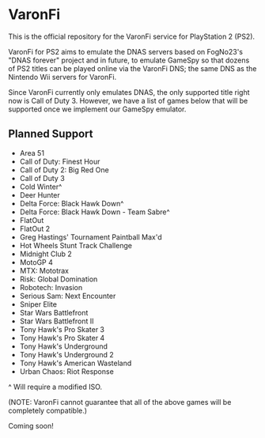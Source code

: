 # VaronFi

This is the official repository for the VaronFi service for PlayStation 2 (PS2). 

VaronFi for PS2 aims to emulate the DNAS servers based on FogNo23's "DNAS forever" project and in future, to emulate GameSpy so that dozens of PS2 titles can be played online via the VaronFi DNS; the same DNS as the Nintendo Wii servers for VaronFi. 

Since VaronFi currently only emulates DNAS, the only supported title right now is Call of Duty 3. However, we have a list of games below that will be supported once we implement our GameSpy emulator.

## Planned Support

- Area 51
- Call of Duty: Finest Hour
- Call of Duty 2: Big Red One
- Call of Duty 3
- Cold Winter^
- Deer Hunter
- Delta Force: Black Hawk Down^
- Delta Force: Black Hawk Down - Team Sabre^
- FlatOut
- FlatOut 2
- Greg Hastings' Tournament Paintball Max'd
- Hot Wheels Stunt Track Challenge
- Midnight Club 2
- MotoGP 4
- MTX: Mototrax
- Risk: Global Domination
- Robotech: Invasion
- Serious Sam: Next Encounter
- Sniper Elite
- Star Wars Battlefront
- Star Wars Battlefront II
- Tony Hawk's Pro Skater 3
- Tony Hawk's Pro Skater 4
- Tony Hawk's Underground
- Tony Hawk's Underground 2
- Tony Hawk's American Wasteland
- Urban Chaos: Riot Response

^ Will require a modified ISO.

(NOTE: VaronFi cannot guarantee that all of the above games will be completely compatible.)

Coming soon!
